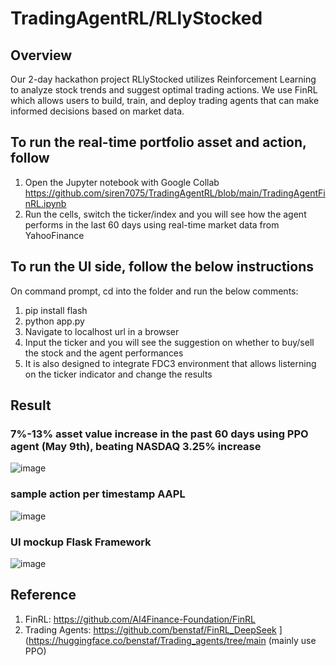 # TradingAgentRL/RLlyStocked 

## Overview
Our 2-day hackathon project RLlyStocked utilizes Reinforcement Learning to analyze stock trends and suggest optimal trading actions. We use FinRL which allows users to build, train, and deploy trading agents that can make informed decisions based on market data. 

## To run the real-time portfolio asset and action, follow
1. Open the Jupyter notebook with Google Collab https://github.com/siren7075/TradingAgentRL/blob/main/TradingAgentFinRL.ipynb
2. Run the cells, switch the ticker/index and you will see how the agent performs in the last 60 days using real-time market data from YahooFinance

## To run the UI side, follow the below instructions
On command prompt,  cd into the folder and run the below comments:
1. pip install flash
2. python app.py
3. Navigate to localhost url in a browser
4. Input the ticker and you will see the suggestion on whether to buy/sell the stock and the agent performances
5. It is also designed to integrate FDC3 environment that allows listerning on the ticker indicator and change the results

## Result
### 7%-13% asset value increase in the past 60 days using PPO agent (May 9th), beating NASDAQ 3.25% increase
![image](https://github.com/user-attachments/assets/5a32b6f1-9dc7-453b-9c36-2529c979a041)

### sample action per timestamp AAPL
![image](https://github.com/user-attachments/assets/c87ac42f-9065-41ac-8d26-83cae0bf29bf)

### UI mockup Flask Framework

![image](https://github.com/user-attachments/assets/0be99414-e62e-4ad6-a21f-1729dde7334c)

## Reference
1. FinRL: https://github.com/AI4Finance-Foundation/FinRL
2. Trading Agents: https://github.com/benstaf/FinRL_DeepSeek ](https://huggingface.co/benstaf/Trading_agents/tree/main (mainly use PPO)













